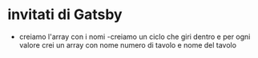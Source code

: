 # invitati di Gatsby

- creiamo l'array con i nomi
  -creiamo un ciclo che giri dentro e per ogni valore crei un array con nome numero di tavolo e nome del tavolo

